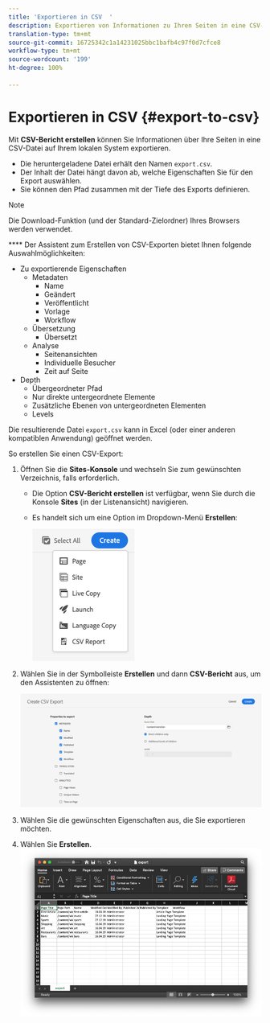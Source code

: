 ```yaml
---
title: 'Exportieren in CSV  '
description: Exportieren von Informationen zu Ihren Seiten in eine CSV-Datei auf Ihrem lokalen System
translation-type: tm+mt
source-git-commit: 16725342c1a14231025bbc1bafb4c97f0d7cfce8
workflow-type: tm+mt
source-wordcount: '199'
ht-degree: 100%

---
```



# Exportieren in CSV   {#export-to-csv}

Mit **CSV-Bericht erstellen** können Sie Informationen über Ihre Seiten in eine CSV-Datei auf Ihrem lokalen System exportieren.

* Die heruntergeladene Datei erhält den Namen `export.csv`.
* Der Inhalt der Datei hängt davon ab, welche Eigenschaften Sie für den Export auswählen.
* Sie können den Pfad zusammen mit der Tiefe des Exports definieren.

>[!NOTE]
>
>Die Download-Funktion (und der Standard-Zielordner) Ihres Browsers werden verwendet.

**** Der Assistent zum Erstellen von CSV-Exporten bietet Ihnen folgende Auswahlmöglichkeiten:

* Zu exportierende Eigenschaften
   * Metadaten  
      * Name
      * Geändert
      * Veröffentlicht
      * Vorlage
      * Workflow
   * Übersetzung
      * Übersetzt
   * Analyse
      * Seitenansichten
      * Individuelle Besucher
      * Zeit auf Seite
* Depth
   * Übergeordneter Pfad
   * Nur direkte untergeordnete Elemente
   * Zusätzliche Ebenen von untergeordneten Elementen
   * Levels

Die resultierende Datei `export.csv` kann in Excel (oder einer anderen kompatiblen Anwendung) geöffnet werden.

So erstellen Sie einen CSV-Export: 

1. Öffnen Sie die **Sites-Konsole** und wechseln Sie zum gewünschten Verzeichnis, falls erforderlich.
   * Die Option **CSV-Bericht erstellen** ist verfügbar, wenn Sie durch die Konsole **Sites** (in der Listenansicht) navigieren.
   * Es handelt sich um eine Option im Dropdown-Menü **Erstellen**:

      ![Option „CSV-Bericht erstellen“](/help/sites-cloud/authoring/assets/csv-create.png)

1. Wählen Sie in der Symbolleiste **Erstellen** und dann **CSV-Bericht** aus, um den Assistenten zu öffnen:

   ![CSV-Exportoptionen](/help/sites-cloud/authoring/assets/csv-options.png)

1. Wählen Sie die gewünschten Eigenschaften aus, die Sie exportieren möchten.
1. Wählen Sie **Erstellen**.
   ![Resultierender CSV-Export in Excel](/help/sites-cloud/authoring/assets/csv-example.png)
